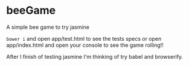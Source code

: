 # beeGame
A simple bee game to try jasmine

`bower i`
and open app/test.html to see the tests specs or open app/index.html and open your console to see the game rolling!!

After I finish of testing jasmine I'm thinking of try babel and browserify.
